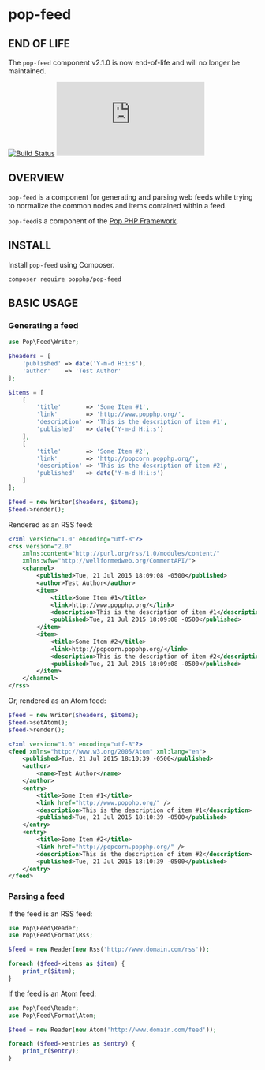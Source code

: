 pop-feed
========

END OF LIFE
-----------
The `pop-feed` component v2.1.0 is now end-of-life and will no longer be maintained.

[![Build Status](https://travis-ci.org/popphp/pop-feed.svg?branch=master)](https://travis-ci.org/popphp/pop-feed)
[![Coverage Status](http://cc.popphp.org/coverage.php?comp=pop-feed)](http://cc.popphp.org/pop-feed/)

OVERVIEW
--------
`pop-feed` is a component for generating and parsing web feeds while trying to normalize
the common nodes and items contained within a feed.

`pop-feed`is a component of the [Pop PHP Framework](http://www.popphp.org/).

INSTALL
-------

Install `pop-feed` using Composer.

    composer require popphp/pop-feed

BASIC USAGE
-----------

### Generating a feed

```php
use Pop\Feed\Writer;

$headers = [
    'published' => date('Y-m-d H:i:s'),
    'author'    => 'Test Author'
];

$items = [
    [
        'title'       => 'Some Item #1',
        'link'        => 'http://www.popphp.org/',
        'description' => 'This is the description of item #1',
        'published'   => date('Y-m-d H:i:s')
    ],
    [
        'title'       => 'Some Item #2',
        'link'        => 'http://popcorn.popphp.org/',
        'description' => 'This is the description of item #2',
        'published'   => date('Y-m-d H:i:s')
    ]
];

$feed = new Writer($headers, $items);
$feed->render();
```

Rendered as an RSS feed:

```xml
<?xml version="1.0" encoding="utf-8"?>
<rss version="2.0"
    xmlns:content="http://purl.org/rss/1.0/modules/content/"
    xmlns:wfw="http://wellformedweb.org/CommentAPI/">
    <channel>
        <published>Tue, 21 Jul 2015 18:09:08 -0500</published>
        <author>Test Author</author>
        <item>
            <title>Some Item #1</title>
            <link>http://www.popphp.org/</link>
            <description>This is the description of item #1</description>
            <published>Tue, 21 Jul 2015 18:09:08 -0500</published>
        </item>
        <item>
            <title>Some Item #2</title>
            <link>http://popcorn.popphp.org/</link>
            <description>This is the description of item #2</description>
            <published>Tue, 21 Jul 2015 18:09:08 -0500</published>
        </item>
    </channel>
</rss>
```

Or, rendered as an Atom feed:

```php
$feed = new Writer($headers, $items);
$feed->setAtom();
$feed->render();
```

```xml
<?xml version="1.0" encoding="utf-8"?>
<feed xmlns="http://www.w3.org/2005/Atom" xml:lang="en">
    <published>Tue, 21 Jul 2015 18:10:39 -0500</published>
    <author>
        <name>Test Author</name>
    </author>
    <entry>
        <title>Some Item #1</title>
        <link href="http://www.popphp.org/" />
        <description>This is the description of item #1</description>
        <published>Tue, 21 Jul 2015 18:10:39 -0500</published>
    </entry>
    <entry>
        <title>Some Item #2</title>
        <link href="http://popcorn.popphp.org/" />
        <description>This is the description of item #2</description>
        <published>Tue, 21 Jul 2015 18:10:39 -0500</published>
    </entry>
</feed>
```

### Parsing a feed

If the feed is an RSS feed:

```php
use Pop\Feed\Reader;
use Pop\Feed\Format\Rss;

$feed = new Reader(new Rss('http://www.domain.com/rss'));

foreach ($feed->items as $item) {
    print_r($item);
}
```

If the feed is an Atom feed:

```php
use Pop\Feed\Reader;
use Pop\Feed\Format\Atom;

$feed = new Reader(new Atom('http://www.domain.com/feed'));

foreach ($feed->entries as $entry) {
    print_r($entry);
}
```
